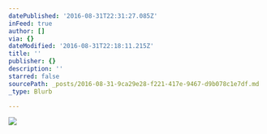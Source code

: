 ```yaml
---
datePublished: '2016-08-31T22:31:27.085Z'
inFeed: true
author: []
via: {}
dateModified: '2016-08-31T22:18:11.215Z'
title: ''
publisher: {}
description: ''
starred: false
sourcePath: _posts/2016-08-31-9ca29e28-f221-417e-9467-d9b078c1e7df.md
_type: Blurb

---
```

![](https://the-grid-user-content.s3-us-west-2.amazonaws.com/0aaec692-baaa-4879-af51-b71a533cc235.jpg)